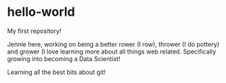 # hello-world
My first repository!

Jennie here, working on being a better rower (I row), thrower (I do pottery) and grower (I love learning more about all things web related.  Specifically growing into becoming a Data Scientist!

Learning all the best bits about git!
